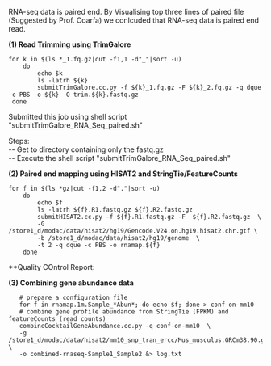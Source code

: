 
RNA-seq data is paired end. By Visualising top three lines of paired file (Suggested by Prof. Coarfa) we conlcuded that RNA-seq data is paired end read.

**(1) Read Trimming using TrimGalore**

    for k in $(ls *_1.fq.gz|cut -f1,1 -d"_"|sort -u) 
        do 
            echo $k 
            ls -latrh ${k}
            submitTrimGalore.cc.py -f ${k}_1.fq.gz -F ${k}_2.fq.gz -q dque -c PBS -o ${k} -O trim.${k}.fastq.gz
     done 

Submitted this job using shell script "submitTrimGalore_RNA_Seq_paired.sh" <br />

Steps:<br />
  -- Get to directory containing only the fastq.gz <br />
  -- Execute the shell script "submitTrimGalore_RNA_Seq_paired.sh" <br />

**(2) Paired end mapping using HISAT2 and StringTie/FeatureCounts**

    for f in $(ls *gz|cut -f1,2 -d"."|sort -u)
        do 
            echo $f
            ls -latrh ${f}.R1.fastq.gz ${f}.R2.fastq.gz
            submitHISAT2.cc.py -f ${f}.R1.fastq.gz -F  ${f}.R2.fastq.gz  \ 
            -G /store1_d/modac/data/hisat2/hg19/Gencode.V24.on.hg19.hisat2.chr.gtf \ 
            -b /store1_d/modac/data/hisat2/hg19/genome  \ 
            -t 2 -q dque -c PBS -o rnamap.${f}
        done
        
**Quality COntrol Report:
     

**(3) Combining gene abundance data**

       # prepare a configuration file
       for f in rnamap.1m.Sample_*Abun*; do echo $f; done > conf-on-mm10
       # combine gene profile abundance from StringTie (FPKM) and featureCounts (read counts)
       combineCocktailGeneAbundance.cc.py -q conf-on-mm10  \ 
       -g /store1_d/modac/data/hisat2/mm10_snp_tran_ercc/Mus_musculus.GRCm38.90.gtf \ 
       -o combined-rnaseq-Sample1_Sample2 &> log.txt
